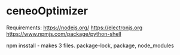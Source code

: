 # ceneoOptimizer

Requirements:
https://nodejs.org/
https://electronjs.org
https://www.npmjs.com/package/python-shell



npm insstall - makes 3 files. package-lock, package, node_modules



